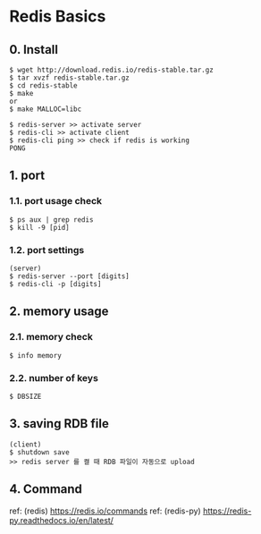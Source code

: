# Redis Basics

## 0. Install
~~~
$ wget http://download.redis.io/redis-stable.tar.gz
$ tar xvzf redis-stable.tar.gz
$ cd redis-stable
$ make
or
$ make MALLOC=libc

$ redis-server >> activate server
$ redis-cli >> activate client
$ redis-cli ping >> check if redis is working
PONG
~~~

## 1. port
### 1.1. port usage check
~~~
$ ps aux | grep redis
$ kill -9 [pid]
~~~
### 1.2. port settings
~~~
(server) 
$ redis-server --port [digits]
$ redis-cli -p [digits]
~~~


## 2. memory usage
### 2.1. memory check
~~~
$ info memory
~~~
### 2.2. number of keys
~~~
$ DBSIZE
~~~

## 3. saving RDB file
~~~
(client)
$ shutdown save
>> redis server 를 켤 때 RDB 파일이 자동으로 upload
~~~

## 4. Command
ref: (redis) https://redis.io/commands
ref: (redis-py) https://redis-py.readthedocs.io/en/latest/
